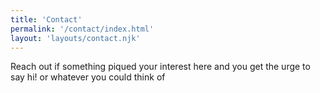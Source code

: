 ```yaml
---
title: 'Contact'
permalink: '/contact/index.html'
layout: 'layouts/contact.njk'
---
```


Reach out if something piqued your interest here and you get the urge to say hi! or whatever you could think of
